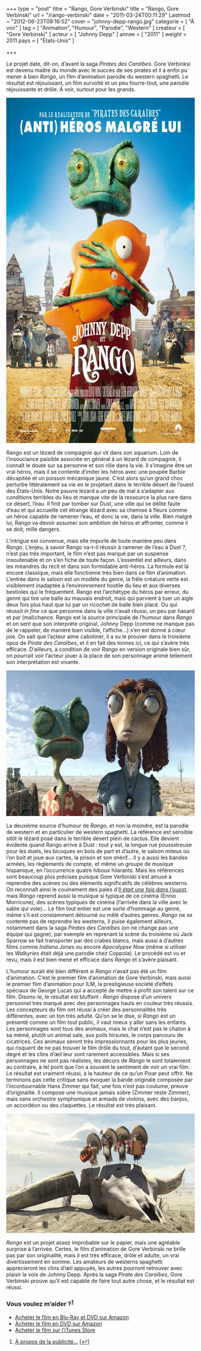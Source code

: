 +++
type = "post"
titre = "Rango, Gore Verbinski"
title = "Rango, Gore Verbinski"
url = "/rango-verbinski"
date = "2011-03-24T00:11:29"
Lastmod = "2012-06-23T09:16:52"
cover = "johnny-depp-rango.jpg"
categorie = [ "À voir" ]
tag = [ "Animation", "Humour", "Parodie", "Western" ]
createur = [ "Gore Verbinski" ]
acteur = [ "Johnny Depp" ]
annee = [ "2011" ]
weight = 2011
pays = [ "États-Unis" ]

+++

<p>Le projet date, dit-on, d&rsquo;avant la saga <em>Pirates des Caraïbes</em>. Gore Verbinksi est devenu maître du monde avec le succès de ses pirates et il a enfin pu mener à bien <em>Rango</em>, un film d&rsquo;animation parodie du western spaghetti. Le résultat est réjouissant, un film survolté et un peu fourre-tout, une parodie réjouissante et drôle. À voir, surtout pour les grands.</p>
<div style="text-align: center;"><img class="aligncenter" src="rango-gore-verbinski.jpg" border="0" alt="Rango gore verbinski" width="690" height="920" /></div>
<p>Rango est un lézard de compagnie qui vit dans son aquarium. Loin de l&rsquo;insouciance paisible associée en général à un lézard de compagnie, il connaît le doute sur sa personne et son rôle dans la vie. Il s&rsquo;imagine être un vrai héros, mais il se contente d&rsquo;imiter les héros avec une poupée Barbie décapitée et un poisson mécanique jaune. C&rsquo;est alors qu&rsquo;un grand choc perturbe littéralement sa vie en le projetant dans le terrible désert de l&rsquo;ouest des États-Unis. Notre pauvre lézard a un peu de mal à s&rsquo;adapter aux conditions terribles du lieu et manque vite de la ressource la plus rare dans ce désert, l&rsquo;eau. Il finit par tomber sur Dust, une ville qui se délite faute d&rsquo;eau et qui accueille cet étrange lézard avec sa chemise à fleurs comme un héros capable de ramener l&rsquo;eau, et donc la vie, dans la ville. Bien malgré lui, Rango va devoir assumer son ambition de héros et affronter, comme il se doit, mille dangers.</p>
<p>L&rsquo;intrigue est convenue, mais elle importe de toute manière peu dans <em>Rango</em>. L&rsquo;enjeu, à savoir Rango va-t-il réussir à ramener de l&rsquo;eau à Dust ?, n&rsquo;est pas très important, le film n&rsquo;est pas marqué par un suspense insoutenable et on s&rsquo;en fiche de toute façon. L&rsquo;essentiel est ailleurs, dans les méandres du récit et dans son formidable anti-héros. La formule est là encore classique, mais elle fonctionne très bien dans ce film d&rsquo;animation. L&rsquo;entrée dans le saloon est un modèle du genre, la frêle créature verte est visiblement inadaptée à l&rsquo;environnement hostile du lieu et aux diverses bestioles qui le fréquentent. Rango est l&rsquo;archétype du héros par erreur, du genre qui tire une balle au mauvais endroit, mais qui parvient à tuer un aigle deux fois plus haut que lui par un ricochet de balle bien placé. Ou qui réussit <em>in fine</em> ce que personne dans la ville n&rsquo;avait réussi, un peu par hasard et par (mal)chance. Rango est la source principale de l&rsquo;humour dans <em>Rango</em> et on sent que son interprète original, Johnny Depp (comme ne manque pas de le rappeler, de manière bien visible, l&rsquo;affiche…) s&rsquo;en est donné à cœur joie. On sait que l&rsquo;acteur aime cabotiner, il a su le prouver dans le troisième opus de <em>Pirate des Caraïbes</em>, et il en fait des tonnes ici, ce qui s&rsquo;avère très efficace. D&rsquo;ailleurs, à condition de voir <em>Rango</em> en version originale bien sûr, on pourrait voir l&rsquo;acteur jouer à la place de son personnage animé tellement son interprétation est vivante.</p>
<div style="text-align: center;"><img class="aligncenter" src="rango-verbinski.jpg" border="0" alt="Rango verbinski" width="690" height="388" /></div>
<p>La deuxième source d&rsquo;humour de <em>Rango</em>, et non la moindre, est la parodie de western et en particulier de western spaghetti. La référence est sensible sitôt le lézard posé dans le terrible désert plein de cactus. Elle devient évidente quand Rango arrive à Dust : tout y est, la longue rue poussiéreuse pour les duels, les bicoques en bois de part et d&rsquo;autre, le saloon miteux où l&rsquo;on boit et joue aux cartes, la prison et son shérif… Il y a aussi les bandes armées, les règlements de compte, et même un groupe de musique hispanique, en l&rsquo;occurrence quatre hiboux hilarants. Mais les références sont beaucoup plus précises puisque Gore Verbinski s&rsquo;est amusé à reprendre des scènes ou des éléments significatifs de célèbres westerns. On reconnaît ainsi le couinement des pales d&rsquo;<em><a href="/2010/08/01/il-etait-une-fois-dans-ouest-leone/">Il était une fois dans l&rsquo;ouest</a></em>, mais <em>Rango</em> reprend aussi la musique si typique de ce cinéma (Ennio Morricone), des scènes typiques de cinéma (l&rsquo;arrivée dans la ville avec le sable qui vole)… Le film tout entier est une sorte d&rsquo;hommage au genre, même s&rsquo;il est constamment détourné ou mêlé d&rsquo;autres genres. <em>Rango</em> ne se contente pas de reprendre les westerns, il puise également ailleurs, notamment dans la saga <em>Pirates des Caraïbes</em> (on ne change pas une équipe qui gagne), par exemple en reprenant la scène du troisième où Jack Sparrow se fait transporter par des crabes blancs, mais aussi à d&rsquo;autres films comme <em>Indiana Jones</em> ou encore <em>Apocalypse Now</em> (même si utiliser les <em>Walkyries</em> était déjà une parodie chez Coppola). Le procédé est vu et revu, mais il est bien mené et efficace dans <em>Rango</em> et s&rsquo;avère plaisant.</p>
<p>L&rsquo;humour aurait été bien différent si <em>Rango</em> n&rsquo;avait pas été un film d&rsquo;animation. C&rsquo;est le premier film d&rsquo;animation de Gore Verbinski, mais aussi le premier film d&rsquo;animation pour ILM, la prestigieuse société d&rsquo;effets spéciaux de George Lucas qui a accepté de mettre à profit son talent sur ce film. Disons-le, le résultat est bluffant : <em>Rango</em> dispose d&rsquo;un univers personnel très marqué avec des personnages hauts en couleur très réussis. Les concepteurs du film ont réussi à créer des personnalités très différentes, avec un ton très adulte. Qu&rsquo;on se le dise, si <em>Rango</em> est un présenté comme un film tout public, il vaut mieux y aller sans les enfants. Les personnages sont tous des animaux, mais le chat n&rsquo;est pas le chaton à sa mémé, plutôt un animal sale, aux poils hirsutes, le corps parcouru de cicatrices. Ces animaux seront très impressionnants pour les plus jeunes, qui risquent de ne pas trouver le film drôle du tout, d&rsquo;autant que le second degré et les clins d&rsquo;œil leur sont rarement accessibles. Mais si ses personnages ne sont pas réalistes, les décors de <em>Rango</em> le sont totalement au contraire, à tel point que l&rsquo;on a souvent le sentiment de voir un vrai film. Le résultat est vraiment réussi, à la hauteur de ce qu&rsquo;un Pixar peut offrir. Ne terminons pas cette critique sans évoquer la bande originale composée par l&rsquo;incontournable Hans Zimmer qui fait, une fois n&rsquo;est pas coutume, preuve d&rsquo;originalité. Il compose une musique jamais sobre (Zimmer reste Zimmer), mais sans orchestre symphonique et armada de violons, avec des banjos, un accordéon ou des claquettes. Le résultat est très plaisant.</p>
<div style="text-align: center;"><img class="aligncenter" src="verbinski-rango.jpg" border="0" alt="Verbinski rango" width="690" height="318" /></div>
<p><em>Rango</em> est un projet assez improbable sur le papier, mais une agréable surprise à l&rsquo;arrivée. Certes, le film d&rsquo;animation de Gore Verbinski ne brille pas par son originalité, mais il est très efficace, drôle et adulte, un vrai divertissement en somme. Les amateurs de westerns spaghetti apprécieront les clins d&rsquo;œil appuyés, les autres pourront retrouver avec plaisir la voix de Johnny Depp. Après la saga <em>Pirate des Caraïbes</em>, Gore Verbinski prouve qu&rsquo;il est capable de faire tout autre chose, et le résultat est réussi.</p>
<div class="amazon">
<h3>Vous voulez m&rsquo;aider ?<sup><a href="#footnote_0_4671" id="identifier_0_4671" class="footnote-link footnote-identifier-link" title="&Agrave; propos de la publicit&eacute;&hellip;">1</a></sup></h3>
<ul>
<li><a href="http://www.amazon.fr/gp/product/B004XBJFN0/ref=as_li_ss_tl?ie=UTF8&tag=leblogdenic07-21&linkCode=as2&camp=1642&creative=19458&creativeASIN=B004XBJFN0">Acheter le film en Blu-Ray et DVD sur Amazon</a></li>
<li><a href="http://www.amazon.fr/gp/product/B004XBJFLW/ref=as_li_ss_tl?ie=UTF8&tag=leblogdenic07-21&linkCode=as2&camp=1642&creative=19458&creativeASIN=B004XBJFLW">Acheter le film en DVD sur Amazon</a></li>
<li><a href="http://itunes.apple.com/fr/movie/rango-2011/id431023352">Acheter le film sur l&rsquo;iTunes Store</a></li>
</ul>
</div>
<ol class="footnotes"><li id="footnote_0_4671" class="footnote"><a href="/soutien/">À propos de la publicité…</a> [<a href="#identifier_0_4671" class="footnote-link footnote-back-link">&#8617;</a>]</li></ol>
